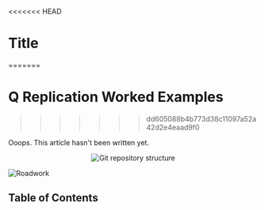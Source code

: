 <<<<<<< HEAD
# Title
=======
# Q Replication Worked Examples
>>>>>>> dd605088b4b773d38c11097a52a42d2e4eaad9f0

Ooops. This article hasn't been written yet.

<p align="center">
  <img alt="Git repository structure" src="images/work_in_progress.jpg">
</p>

![Roadwork](images/work_in_progress.jpg)

## Table of Contents
